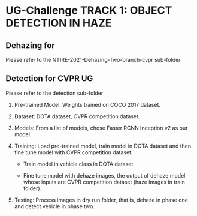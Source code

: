 # UG-Challenge TRACK 1: OBJECT DETECTION IN HAZE

## Dehazing for 
Please refer to the NTIRE-2021-Dehazing-Two-branch-cvpr sub-folder
## Detection for CVPR UG
Please refer to the detection sub-folder

1. Pre-trained Model: Weights trained on COCO 2017 dataset.

2. Dataset: DOTA dataset, CVPR competition dataset.

3. Models: From a list of models, chose Faster RCNN Inception v2 as our model.

4. Training: Load pre-trained model, train model in DOTA dataset and then fine tune model with CVPR competition dataset.

    * Train model in vehicle class in DOTA dataset.

    * Fine tune model with dehaze images, the output of dehaze model whose inputs are CVPR competition dataset (haze images in train folder).

5. Testing: Process images in dry run folder, that is, dehaze in phase one and detect vehicle in phase two.

